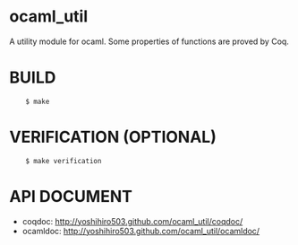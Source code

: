 ocaml_util
==========

A utility module for ocaml. Some properties of functions are proved by Coq.


BUILD
=====

        $ make


VERIFICATION (OPTIONAL)
=======================

        $ make verification


API DOCUMENT
============

- coqdoc: http://yoshihiro503.github.com/ocaml_util/coqdoc/
- ocamldoc: http://yoshihiro503.github.com/ocaml_util/ocamldoc/
